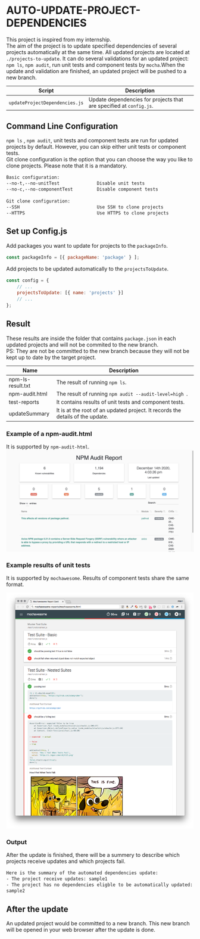# AUTO-UPDATE-PROJECT-DEPENDENCIES #

This project is inspired from my internship.<br>
The aim of the project is to update specified dependencies of several projects automatically at the same time. All updated projects are located at `./projects-to-update`.
It can do several validations for an updated project: `npm ls`, `npm audit`, run unit tests and component tests by `mocha`.When the update and validation are finished, an updated project will be pushed to a new branch.

Script | Description
--- | ---
`updateProjectDependencies.js` | Update dependencies for projects that are specified at `config.js`.

## Command Line Configuration ##
`npm ls` , `npm audit`, unit tests and component tests are run for updated projects by default.
However, you can skip either unit tests or component tests.<br>
Git clone configuration is the option that you can choose the way you like to clone projects. Please note that it is a mandatory.  

````
Basic configuration:
--no-t,--no-unitTest              Disable unit tests
--no-c,--no-componentTest         Disable component tests

Git clone configuration:
--SSH                             Use SSH to clone projects
--HTTPS                           Use HTTPS to clone projects

````

## Set up Config.js ##
Add packages you want to update for projects to the `packageInfo`.
```javascript
const packageInfo = [{ packageName: 'package' } ];
```
Add projects to be updated automatically to the `projectsToUpdate`.
```javascript
const config = {
    // ...
    projectsToUpdate: [{ name: 'projects' }]
    // ...
};
```

## Result ##
These results are inside the folder that contains `package.json` in each updated projects and will not be commited to the new branch. <br> 
PS: They are not be committed to the new branch because they will not be kept up to date by the target project.

Name | Description
--- | ---
npm-ls-result.txt|The result of running `npm ls`.
npm-audit.html|The result of running `npm audit --audit-level=high `. 
test-reports|It contains results of unit tests and component tests.
updateSummary|It is at the root of an updated project. It records the details of the update.

### Example of a npm-audit.html

It is supported by `npm-audit-html`.
![](documentation/npm-audit.jpeg)

### Example results of unit tests

It is supported by `mochawesome`.
Results of component tests share the same format.

![](documentation/marge-report-1.0.1.png)

### Output

After the update is finished, there will be a summery to describe which projects receive updates and which projects fail.

```
Here is the summary of the automated dependencies update:
- The project receive updates: sample1
- The project has no dependencies eligble to be automatically updated: sample2

```

## After the update
An updated project would be committed to a new branch. This new branch will be opened in your web browser after the update is done.







